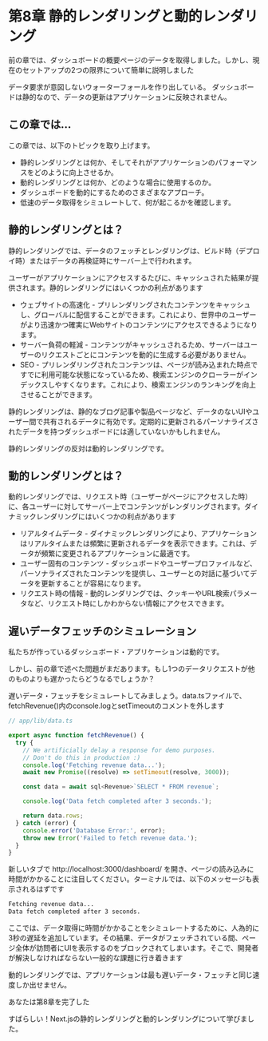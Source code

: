 # 第8章 静的レンダリングと動的レンダリング
前の章では、ダッシュボードの概要ページのデータを取得しました。しかし、現在のセットアップの2つの限界について簡単に説明しました

データ要求が意図しないウォーターフォールを作り出している。
ダッシュボードは静的なので、データの更新はアプリケーションに反映されません。

## この章では...
この章では、以下のトピックを取り上げます。
* 静的レンダリングとは何か、そしてそれがアプリケーションのパフォーマンスをどのように向上させるか。
* 動的レンダリングとは何か、どのような場合に使用するのか。
* ダッシュボードを動的にするためのさまざまなアプローチ。
* 低速のデータ取得をシミュレートして、何が起こるかを確認します。

## 静的レンダリングとは？
静的レンダリングでは、データのフェッチとレンダリングは、ビルド時（デプロイ時）またはデータの再検証時にサーバー上で行われます。

ユーザーがアプリケーションにアクセスするたびに、キャッシュされた結果が提供されます。静的レンダリングにはいくつかの利点があります

* ウェブサイトの高速化 - プリレンダリングされたコンテンツをキャッシュし、グローバルに配信することができます。これにより、世界中のユーザーがより迅速かつ確実にWebサイトのコンテンツにアクセスできるようになります。
* サーバー負荷の軽減 - コンテンツがキャッシュされるため、サーバーはユーザーのリクエストごとにコンテンツを動的に生成する必要がありません。
* SEO - プリレンダリングされたコンテンツは、ページが読み込まれた時点ですでに利用可能な状態になっているため、検索エンジンのクローラーがインデックスしやすくなります。これにより、検索エンジンのランキングを向上させることができます。

静的レンダリングは、静的なブログ記事や製品ページなど、データのないUIやユーザー間で共有されるデータに有効です。定期的に更新されるパーソナライズされたデータを持つダッシュボードには適していないかもしれません。

静的レンダリングの反対は動的レンダリングです。

## 動的レンダリングとは？
動的レンダリングでは、リクエスト時（ユーザーがページにアクセスした時）に、各ユーザーに対してサーバー上でコンテンツがレンダリングされます。ダイナミックレンダリングにはいくつかの利点があります

* リアルタイムデータ - ダイナミックレンダリングにより、アプリケーションはリアルタイムまたは頻繁に更新されるデータを表示できます。これは、データが頻繁に変更されるアプリケーションに最適です。
* ユーザー固有のコンテンツ - ダッシュボードやユーザープロファイルなど、パーソナライズされたコンテンツを提供し、ユーザーとの対話に基づいてデータを更新することが容易になります。
* リクエスト時の情報 - 動的レンダリングでは、クッキーやURL検索パラメータなど、リクエスト時にしかわからない情報にアクセスできます。

## 遅いデータフェッチのシミュレーション
私たちが作っているダッシュボード・アプリケーションは動的です。

しかし、前の章で述べた問題がまだあります。もし1つのデータリクエストが他のものよりも遅かったらどうなるでしょうか？

遅いデータ・フェッチをシミュレートしてみましょう。data.tsファイルで、fetchRevenue()内のconsole.logとsetTimeoutのコメントを外します

```typescript
// app/lib/data.ts

export async function fetchRevenue() {
  try {
    // We artificially delay a response for demo purposes.
    // Don't do this in production :)
    console.log('Fetching revenue data...');
    await new Promise((resolve) => setTimeout(resolve, 3000));

    const data = await sql<Revenue>`SELECT * FROM revenue`;

    console.log('Data fetch completed after 3 seconds.');

    return data.rows;
  } catch (error) {
    console.error('Database Error:', error);
    throw new Error('Failed to fetch revenue data.');
  }
}
```
新しいタブで http://localhost:3000/dashboard/ を開き、ページの読み込みに時間がかかることに注目してください。ターミナルでは、以下のメッセージも表示されるはずです

```bash
Fetching revenue data...
Data fetch completed after 3 seconds.
```

ここでは、データ取得に時間がかかることをシミュレートするために、人為的に3秒の遅延を追加しています。その結果、データがフェッチされている間、ページ全体が訪問者にUIを表示するのをブロックされてしまいます。そこで、開発者が解決しなければならない一般的な課題に行き着きます

動的レンダリングでは、アプリケーションは最も遅いデータ・フェッチと同じ速度しか出せません。

あなたは第8章を完了した

すばらしい！Next.jsの静的レンダリングと動的レンダリングについて学びました。
